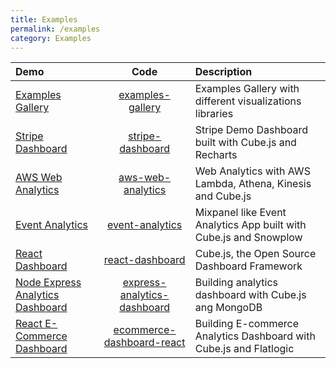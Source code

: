 ```yaml
---
title: Examples
permalink: /examples
category: Examples
---
```


| Demo | Code | Description |
|:------|:----------:|:-------------|
|[Examples Gallery](https://statsbotco.github.io/cubejs-client/)|[examples-gallery](https://github.com/statsbotco/cubejs-client/tree/master/examples/examples-gallery)|Examples Gallery with different visualizations libraries|
|[Stripe Dashboard](http://cubejs-stripe-dashboard-example.s3-website-us-west-2.amazonaws.com/)|[stripe-dashboard](https://github.com/statsbotco/cubejs-client/tree/master/examples/stripe-dashboard)|Stripe Demo Dashboard built with Cube.js and Recharts|
|[AWS Web Analytics](https://statsbotco.github.io/cubejs-client/aws-web-analytics/)|[aws-web-analytics](https://github.com/statsbotco/cubejs-client/tree/master/examples/aws-web-analytics)|Web Analytics with AWS Lambda, Athena, Kinesis and Cube.js|
|[Event Analytics](https://d1ygcqhosay4lt.cloudfront.net/)|[event-analytics](https://github.com/statsbotco/cube.js/tree/master/examples/event-analytics)|Mixpanel like Event Analytics App built with Cube.js and Snowplow|
|[React Dashboard](https://statsbotco.github.io/cubejs/react-dashboard/)|[react-dashboard](https://github.com/statsbotco/cube.js/tree/master/examples/react-dashboard)|Cube.js, the Open Source Dashboard Framework|
|[Node Express Analytics Dashboard](https://express-analytics-dashboard.herokuapp.com/)|[express-analytics-dashboard](https://github.com/statsbotco/cube.js/tree/master/examples/express-analytics-dashboard)|Building analytics dashboard with Cube.js ang MongoDB|
|[React E-Commerce Dashboard](http://demo.flatlogic.com/cubejs-dashboard/)|[ecommerce-dashboard-react](https://github.com/statsbotco/cube.js/tree/master/examples/ecommerce-dashboard-react)|Building E-commerce Analytics Dashboard with Cube.js and Flatlogic|

